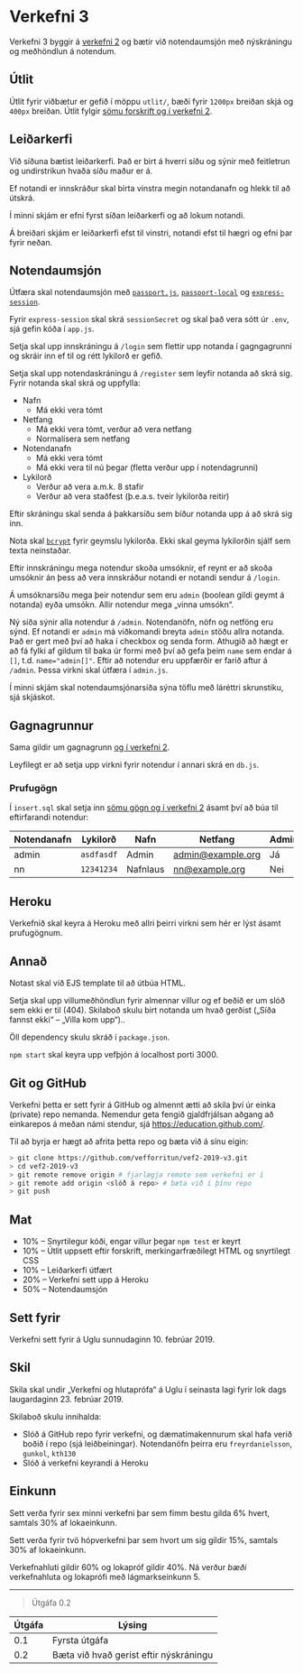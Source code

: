 # Verkefni 3

Verkefni 3 byggir á [verkefni 2](https://github.com/vefforritun/vef2-2019-v2) og bætir við notendaumsjón með nýskráningu og meðhöndlun á notendum.

## Útlit

Útlit fyrir viðbætur er gefið í möppu `utlit/`, bæði fyrir `1200px` breiðan skjá og `400px` breiðan. Útlit fylgir [sömu forskrift og í verkefni 2](https://github.com/vefforritun/vef2-2019-v2#%C3%BAtlit).

## Leiðarkerfi

Við síðuna bætist leiðarkerfi. Það er birt á hverri síðu og sýnir með feitletrun og undirstrikun hvaða síðu maður er á.

Ef notandi er innskráður skal birta vinstra megin notandanafn og hlekk til að útskrá.

Í minni skjám er efni fyrst síðan leiðarkerfi og að lokum notandi.

Á breiðari skjám er leiðarkerfi efst til vinstri, notandi efst til hægri og efni þar fyrir neðan.

## Notendaumsjón

Útfæra skal notendaumsjón með [`passport.js`](http://www.passportjs.org/), [`passport-local`](https://github.com/jaredhanson/passport-local) og [`express-session`](https://github.com/expressjs/session).

Fyrir `express-session` skal skrá `sessionSecret` og skal það vera sótt úr `.env`, sjá gefin kóða í `app.js`.

Setja skal upp innskráningu á `/login` sem flettir upp notanda í gagngagrunni og skráir inn ef til og rétt lykilorð er gefið.

Setja skal upp notendaskráningu á `/register` sem leyfir notanda að skrá sig. Fyrir notanda skal skrá og uppfylla:

* Nafn
  * Má ekki vera tómt
* Netfang
  * Má ekki vera tómt, verður að vera netfang
  * Normalísera sem netfang
* Notendanafn
  * Má ekki vera tómt
  * Má ekki vera til nú þegar (fletta verður upp í notendagrunni)
* Lykilorð
  * Verður að vera a.m.k. 8 stafir
  * Verður að vera staðfest (þ.e.a.s. tveir lykilorða reitir)

Eftir skráningu skal senda á þakkarsíðu sem bíður notanda upp á að skrá sig inn.

Nota skal [`bcrypt`](https://github.com/kelektiv/node.bcrypt.js) fyrir geymslu lykilorða. Ekki skal geyma lykilorðin sjálf sem texta neinstaðar.

Eftir innskráningu mega notendur skoða umsóknir, ef reynt er að skoða umsóknir án þess að vera innskráður notandi er notandi sendur á `/login`.

Á umsóknarsíðu mega þeir notendur sem eru `admin` (boolean gildi geymt á notanda) eyða umsókn. Allir notendur mega „vinna umsókn“.

Ný síða sýnir alla notendur á `/admin`. Notendanöfn, nöfn og netföng eru sýnd. Ef notandi er `admin` má viðkomandi breyta `admin` stöðu allra notanda. Það er gert með því að haka í checkbox og senda form. Athugið að hægt er að fá fylki af gildum til baka úr formi með því að gefa þeim `name` sem endar á `[]`, t.d. `name="admin[]"`. Eftir að notendur eru uppfærðir er farið aftur á `/admin`. Þessa virkni skal útfæra í `admin.js`.

Í minni skjám skal notendaumsjónarsíða sýna töflu með láréttri skrunstiku, sjá skjáskot.

## Gagnagrunnur

Sama gildir um gagnagrunn [og í verkefni 2](https://github.com/vefforritun/vef2-2019-v2#%C3%BAtlit).

Leyfilegt er að setja upp virkni fyrir notendur í annari skrá en `db.js`.

### Prufugögn

Í `insert.sql` skal setja inn [sömu gögn og í verkefni 2](https://github.com/vefforritun/vef2-2019-v2#prufug%C3%B6gn) ásamt því að búa til eftirfarandi notendur:

Notendanafn | Lykilorð | Nafn | Netfang | Admin?
------------|----------|------|---------|-------
admin | `asdfasdf` | Admin | admin@example.org | Já
nn | `12341234` | Nafnlaus | nn@example.org | Nei

## Heroku

Verkefnið skal keyra á Heroku með allri þeirri virkni sem hér er lýst ásamt prufugögnum.

## Annað

Notast skal við EJS template til að útbúa HTML.

Setja skal upp villumeðhöndlun fyrir almennar villur og ef beðið er um slóð sem ekki er til (404). Skilaboð skulu birt notanda um hvað gerðist („Síða fannst ekki“ – „Villa kom upp“)..

Öll dependency skulu skráð í `package.json`.

`npm start` skal keyra upp vefþjón á localhost porti 3000.

## Git og GitHub

Verkefni þetta er sett fyrir á GitHub og almennt ætti að skila því úr einka (private) repo nemanda. Nemendur geta fengið gjaldfrjálsan aðgang að einkarepos á meðan námi stendur, sjá https://education.github.com/.

Til að byrja er hægt að afrita þetta repo og bæta við á sínu eigin:

```bash
> git clone https://github.com/vefforritun/vef2-2019-v3.git
> cd vef2-2019-v3
> git remote remove origin # fjarlægja remote sem verkefni er í
> git remote add origin <slóð á repo> # bæta við í þínu repo
> git push
```

## Mat

* 10% – Snyrtilegur kóði, engar villur þegar `npm test` er keyrt
* 10% – Útlit uppsett eftir forskrift, merkingarfræðilegt HTML og snyrtilegt CSS
* 10% – Leiðarkerfi útfært
* 20% – Verkefni sett upp á Heroku
* 50% – Notendaumsjón

## Sett fyrir

Verkefni sett fyrir á Uglu sunnudaginn 10. febrúar 2019.

## Skil

Skila skal undir „Verkefni og hlutaprófa“ á Uglu í seinasta lagi fyrir lok dags laugardaginn 23. febrúar 2019.

Skilaboð skulu innihalda:

* Slóð á GitHub repo fyrir verkefni, og dæmatímakennurum skal hafa verið boðið í repo (sjá leiðbeiningar). Notendanöfn þeirra eru `freyrdanielsson`, `gunkol`, `kth130`
* Slóð á verkefni keyrandi á Heroku

## Einkunn

Sett verða fyrir sex minni verkefni þar sem fimm bestu gilda 6% hvert, samtals 30% af lokaeinkunn.

Sett verða fyrir tvö hópverkefni þar sem hvort um sig gildir 15%, samtals 30% af lokaeinkunn.

Verkefnahluti gildir 60% og lokapróf gildir 40%. Ná verður *bæði* verkefnahluta og lokaprófi með lágmarkseinkunn 5.

---

> Útgáfa 0.2

| Útgáfa | Lýsing                                    |
|--------|-------------------------------------------|
| 0.1    | Fyrsta útgáfa                             |
| 0.2    | Bæta við hvað gerist eftir nýskráningu    |
